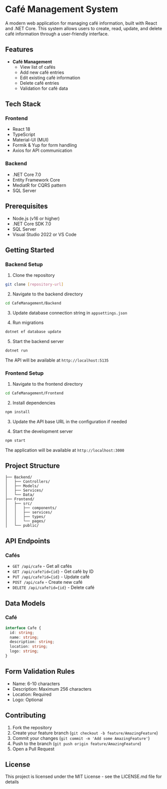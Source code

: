 # Café Management System

A modern web application for managing café information, built with React and .NET Core. This system allows users to create, read, update, and delete café information through a user-friendly interface.

## Features

- **Café Management**
  - View list of cafés
  - Add new café entries
  - Edit existing café information
  - Delete café entries
  - Validation for café data

## Tech Stack

### Frontend

- React 18
- TypeScript
- Material-UI (MUI)
- Formik & Yup for form handling
- Axios for API communication

### Backend

- .NET Core 7.0
- Entity Framework Core
- MediatR for CQRS pattern
- SQL Server

## Prerequisites

- Node.js (v16 or higher)
- .NET Core SDK 7.0
- SQL Server
- Visual Studio 2022 or VS Code

## Getting Started

### Backend Setup

1. Clone the repository

```bash
git clone [repository-url]
```

2. Navigate to the backend directory

```bash
cd CafeManagement/Backend
```

3. Update database connection string in `appsettings.json`

4. Run migrations

```bash
dotnet ef database update
```

5. Start the backend server

```bash
dotnet run
```

The API will be available at `http://localhost:5135`

### Frontend Setup

1. Navigate to the frontend directory

```bash
cd CafeManagement/Frontend
```

2. Install dependencies

```bash
npm install
```

3. Update the API base URL in the configuration if needed

4. Start the development server

```bash
npm start
```

The application will be available at `http://localhost:3000`

## Project Structure

```
├── Backend/
│   ├── Controllers/
│   ├── Models/
│   ├── Services/
│   └── Data/
├── Frontend/
│   ├── src/
│   │   ├── components/
│   │   ├── services/
│   │   ├── types/
│   │   └── pages/
│   └── public/
```

## API Endpoints

### Cafés

- `GET /api/cafe` - Get all cafés
- `GET /api/cafe?id={id}` - Get café by ID
- `PUT /api/cafe?id={id}` - Update café
- `POST /api/cafe` - Create new café
- `DELETE /api/cafe?id={id}` - Delete café

## Data Models

### Café

```typescript
interface Cafe {
  id: string;
  name: string;
  description: string;
  location: string;
  logo: string;
}
```

## Form Validation Rules

- Name: 6-10 characters
- Description: Maximum 256 characters
- Location: Required
- Logo: Optional

## Contributing

1. Fork the repository
2. Create your feature branch (`git checkout -b feature/AmazingFeature`)
3. Commit your changes (`git commit -m 'Add some AmazingFeature'`)
4. Push to the branch (`git push origin feature/AmazingFeature`)
5. Open a Pull Request

## License

This project is licensed under the MIT License - see the LICENSE.md file for details
